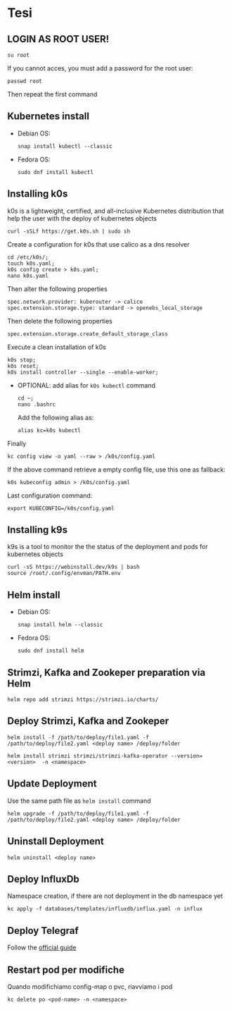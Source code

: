 # Tesi

## LOGIN AS ROOT USER!
```
su root
```
If you cannot acces, you must add a password for the root user:
```
passwd root
```
Then repeat the first command
## Kubernetes install
- Debian OS:
    ```
    snap install kubectl --classic
    ```
- Fedora OS:
    ```
    sudo dnf install kubectl
    ```
## Installing k0s
k0s is a lightweight, certified, and all-inclusive Kubernetes distribution that help the user with the deploy of kubernetes objects
```
curl -sSLf https://get.k0s.sh | sudo sh
```
Create a configuration for k0s that use calico as a dns resolver
```
cd /etc/k0s/; 
touch k0s.yaml;
k0s config create > k0s.yaml;
nano k0s.yaml
```
Then alter the following properties
```
spec.network.provider: kuberouter -> calico
spec.extension.storage.type: standard -> openebs_local_storage
```
Then delete the following properties
```
spec.extension.storage.create_default_storage_class
```
Execute a clean installation of k0s
```
k0s stop; 
k0s reset;
k0s install controller --single --enable-worker;
```
- OPTIONAL: add alias for ```k0s kubectl``` command
    ```
    cd ~;
    nano .bashrc
    ````
    Add the following alias as:
    ```
    alias kc=k0s kubectl
    ````
Finally
```
kc config view -o yaml --raw > /k0s/config.yaml
```
If the above command retrieve a empty config file, use this one as fallback:
```
k0s kubeconfig admin > /k0s/config.yaml
```
Last configuration command:
```
export KUBECONFIG=/k0s/config.yaml
```
## Installing k9s
k9s is a tool to monitor the the status of the deployment and pods for kubernetes objects
```
curl -sS https://webinstall.dev/k9s | bash
source /root/.config/envman/PATH.env
```
## Helm install
- Debian OS:
    ```
    snap install helm --classic
    ```
- Fedora OS:
    ```
    sudo dnf install helm
    ```

## Strimzi, Kafka and Zookeper preparation via Helm
```
helm repo add strimzi https://strimzi.io/charts/
```
## Deploy Strimzi, Kafka and Zookeper
```
helm install -f /path/to/deploy/file1.yaml -f /path/to/deploy/file2.yaml <deploy name> /deploy/folder
```
```
helm install strimzi strimzi/strimzi-kafka-operator --version=<version>  -n <namespace>
```
## Update Deployment 
Use the same path file as `helm install` command
```
helm upgrade -f /path/to/deploy/file1.yaml -f /path/to/deploy/file2.yaml <deploy name> /deploy/folder
```
## Uninstall Deployment 
```
helm uninstall <deploy name>
```
## Deploy InfluxDb
Namespace creation, if there are not deployment in the db namespace yet
```
kc apply -f databases/templates/influxdb/influx.yaml -n influx
```
## Deploy Telegraf
Follow the [official guide](https://github.com/influxdata/helm-charts/tree/master/charts/telegraf)
## Restart pod per modifiche
Quando modifichiamo config-map o pvc, riavviamo i pod
```
kc delete po <pod-name> -n <namespace>
```
